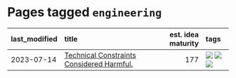 # Pages tagged `engineering`

|last_modified|title|est. idea maturity|tags
|:---|:---|---:|:---|
|2023-07-14|[Technical Constraints Considered Harmful.](../constraints_considered_hazardous.md)|177|[![](https://img.shields.io/badge/tag-best_practices-abf295)](../tags/best_practices.md) [![](https://img.shields.io/badge/tag-engineering-97a75e)](../tags/engineering.md) [![](https://img.shields.io/badge/tag-publication-35d420)](../tags/publication.md)|